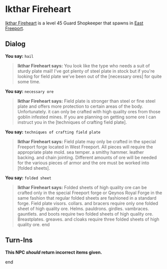 # Ikthar Fireheart



[Ikthar Fireheart](/npc/10081) is a level 45 Guard Shopkeeper that spawns in [East Freeport](/zone/10).



## Dialog

**You say:** `hail`



>**Ikthar Fireheart says:** You look like the type who needs a suit of sturdy plate mail! I've got plenty of steel plate in stock but if you're looking for field plate we've been out of the [necessary ores] for quite some time.

**You say:** `necessary ore`



>**Ikthar Fireheart says:** Field plate is stronger than steel or fine steel plate and offers more protection to certain areas of the body. Unfortunately. it can only be crafted with high quality ores from those goblin infested mines. If you are planning on getting some ore I can instruct you in the [techniques of crafting field plate].

**You say:** `techniques of crafting field plate`



>**Ikthar Fireheart says:** Field plate may only be crafted in the special Freeport forge located in West Freeport. All pieces will require the appropriate plate mold. sea temper. a smithy hammer. leather backing. and chain jointing. Different amounts of ore will be needed for the various pieces of armor and the ore must be worked into [folded sheets].

**You say:** `folded sheet`



>**Ikthar Fireheart says:** Folded sheets of high quality ore can be crafted only in the special Freeport forge or Qeynos Royal Forge in the same fashion that regular folded sheets are fashioned in a standard forge. Field plate visors. collars. and bracers require only one folded sheet of high quality ore. Helms. pauldrons. girdles. vambraces. gauntlets. and boots require two folded sheets of high quality ore. Breastplates. greaves. and cloaks require three folded sheets of high quality ore.
end



## Turn-Ins



**This NPC *should* return incorrect items given.**

end